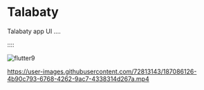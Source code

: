 # Talabaty

Talabaty app UI ....

 ::::

![flutter9](https://user-images.githubusercontent.com/72813143/187086123-109556f6-c0b1-45b2-90d8-cf91a8a8eca2.jpg)


https://user-images.githubusercontent.com/72813143/187086126-4b90c793-6768-4262-9ac7-4338314d267a.mp4

